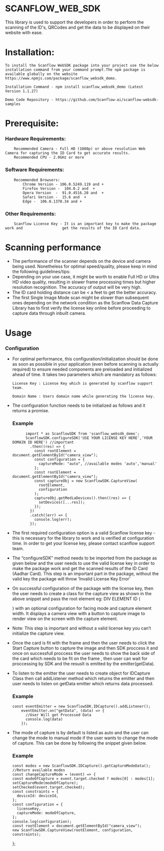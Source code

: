 # SCANFLOW_WEB_SDK

This library is used to support the developers in order to perform the scanning of the ID's, QRCodes and get the data to be displayed on their website with ease.

# Installation:

    To install the Scanflow WebSDK package into your project use the below installation command from your command prompt.The npm package is available globally on the website https://www.npmjs.com/package/scanflow_websdk_demo.

    Installation Command - npm install scanflow_websdk_demo (Latest Version 1.1.27)

    Demo Code Repository - https://github.com/Scanflow-ai/scanflow-websdk-samples

# Prerequisite:

### Hardware Requirements:

        Recommended Camera - Full HD (1080p) or above resolution Web Camera for capturing the ID Card to get accurate results. 
        Recommended CPU - 2.0GHz or more

### Software Requirements:

        Recommended Browsers:
            Chrome Version - 106.0.5249.119 and +
            Firefox Version -  104.0.2 and  + 
            Opera Version  -  91.0.4516.20 and  +
            Safari Version -  15.6 and  +
            Edge -  106.0.1370.34 and +

### Other Requirements:

        Scanflow License Key - It is an important key to make the package work and 					get the results of the ID Card data.

# Scanning performance

- The performance of the scanner depends on the device and camera being used. Nonetheless for optimal speed/quality, please keep in mind the following guidelines/tips:
- Depending on your use case, it might be worth to enable Full HD or Ultra HD video quality, resulting in slower frame processing times but higher resolution recognition. The accuracy of output will be very high.
- The ID card holding distance can be < a feet to get the better accuracy.
- The first Single Image Mode scan might be slower than subsequent ones depending on the network condition as the Scanflow Data Capture Library has to first verify the license key online before proceeding to capture data through inbuilt camera.

# Usage

### Configuration

- For optimal performance, this configuration/initialization should be done as soon as possible in your application (even before scanning is actually required) to ensure needed components are preloaded and initialized ahead of time. It takes two parameters which are mandatory as follows:

      License Key : License Key which is generated by scanflow support team.

      Domain Name : Users domain name while generating the license key.

- The configuration function needs to be initialized as follows and it returns a promise.

  ### Example

            import * as ScanflowSDK from 'scanflow_websdk_demo';
            ScanflowSDK.configureSDK('USE YOUR LICENSE KEY HERE','YOUR DOMAIN ID HERE') //important
              .then((res) => {
                const rootElement = document.getElementById("camera_view");
                const configuration = {
                  captureMode: "auto", //available modes 'auto','manual'
                };
                const rootElement = document.getElementById("camera_view");
                const captureObj = new ScanflowSDK.CaptureView(
                  rootElement,
                  configuration
                );
                captureObj.getMediaDevices().then((res) => {
                  setDevices([...res]);
                });
              })
              .catch((err) => {
                console.log(err);
              });

- The first required configuration option is a valid Scanflow license key - this is necessary for the library to work and is verified at configuration time. In order to get your license key, please contact scanflow support team.

- The “configureSDK” method needs to be imported from the package as given below and the user needs to use the valid license key in order to make the package work and get the scanned results of the ID Card (Aadhar Card). This step is an important part in the package, without the valid key the package will throw ‘Invalid License Key Error’

- On successful configuration of the package with the license key, then the user needs to create a class for the capture view as shown in the above snippet and pass the root element eg: DIV ELEMENT ID (<div id=”capture”></div>) with an optional configuration for facing mode and capture element width. It displays a camera view with a button to capture image to render view on the screen with the capture element.

- Note: This step is important and without a valid license key you can’t initialize the capture view.

- Once the card is fit with the frame and then the user needs to click the Start Capture button to capture the image and then SDK proccess it and once on successfull proccess the user needs to show the back side of the card which needs to be fit on the frame , then user can wait for proccessing by SDK and the resuslt is emitted by the emitter(getData).

- To listen to the emitter the user needs to create object for IDCapture Class then call addListener method which returns the emitter and then user needs to listen on getData emitter which returns data processed.

  ### Example

      const eventEmitter = new ScanflowSDK.IDCapture().addListener();
          eventEmitter.on("getData", (data) => {
            //User Will get Processed Data
            console.log(data)
          });

- The mode of capture is by default is listed as auto and the user can change the mode to manual mode if the user wants to change the mode of capture. This can be done by following the snippet given below.

  ### Example

      const modes = new ScanflowSDK.IDCapture().getCaptureModeData(); //Return available modes
      const changeCaptureMode = (event) => {
      const modeOfCapture = event.target.checked ? modes[0] : modes[1];
      setCaptureMode(modeOfCapture);
      setChecked(event.target.checked);
      const constraints = {
        deviceId: deviceId,
      };
      const configuration = {
        licenseKey,
        captureMode: modeOfCapture,
      };
      console.log(configuration);
      const rootElement = document.getElementById("camera_view");
      new ScanflowSDK.CaptureView(rootElement, configuration, constraints);

  };
